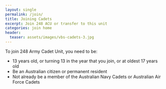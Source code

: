 ```yaml
---
layout: single
permalink: /join/
title: Joining Cadets
excerpt: Join 248 ACU or transfer to this unit
categories: join home
header:
  teaser: assets/images/vbs-cadets-3.jpg
---
```


To join 248 Army Cadet Unit, you need to be: 

- 13 years old, or turning 13 in the year that you join, or at oldest 17 years old
- Be an Australian citizen or permanent resident 
- Not already be a member of the Australian Navy Cadets or Australian Air Force Cadets


